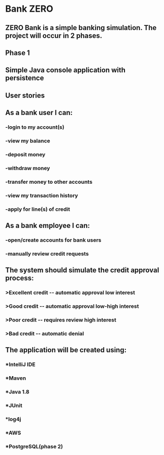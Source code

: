 # Bank ZERO

## ZERO Bank is a simple banking simulation. The project will occur in 2 phases.

## Phase 1
## Simple Java console application with persistence

## User stories

## As a bank user I can:

  ### -login to my account(s)
  ### -view my balance
  ### -deposit money
  ### -withdraw money
  ### -transfer money to other accounts
  ### -view my transaction history
  ### -apply for line(s) of credit

## As a bank employee I can:

  ### -open/create accounts for bank users
  ### -manually review credit requests

## The system should simulate the credit approval process:

  ### >Excellent credit -- automatic approval low interest
  ### >Good credit -- automatic approval low-high interest
  ### >Poor credit -- requires review high interest
  ### >Bad credit -- automatic denial

## The application will be created using:

  ### *IntelliJ IDE
  ### *Maven
  ### *Java 1.8
  ### *JUnit
  ### *log4j
  ### *AWS
  ### *PostgreSQL(phase 2)
